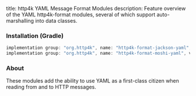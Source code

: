 title: http4k YAML Message Format Modules
description: Feature overview of the YAML http4k-format modules, several of which support auto-marshalling into data classes.

### Installation (Gradle)

```groovy
implementation group: "org.http4k", name: "http4k-format-jackson-yaml", version: "4.25.14.0"
implementation group: "org.http4k", name: "http4k-format-moshi-yaml", version: "4.25.14.0"
```

### About
These modules add the ability to use YAML as a first-class citizen when reading from and to HTTP messages. 

[http4k]: https://http4k.org
